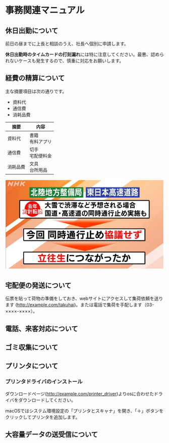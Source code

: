 # 事務関連マニュアル
## 休日出勤について
前日の昼までに上長と相談のうえ、社長へ個別に申請します。

**休日出勤時のタイムカードの打刻漏れ**には特に注意してください。最悪、認められないケースも発生するので、慎重に対応をお願いします。

## 経費の精算について
主な摘要項目は次の通りです。
- 資料代
- 通信費
- 消耗品費

|摘要 |内容
|--|--
|資料代 |書籍<br>有料アプリ
|通信費 |切手<br>宅配便料金
|消耗品費 |文具<br>台所用品

![代替文字列](img/one_price.png)

## 宅配便の発送について
伝票を貼って荷物の準備をしておき、webサイトにアクセスして集荷依頼を送ります (http://example.com/takuhai)。または電話で集荷を手配します（03-××××-××××）。
## 電話、来客対応について
## ゴミ収集について
## プリンタについて
### プリンタドライバのインストール
ダウンロードページ(http://example.com/printer_driver)よりosに合わせたドライバをダウンロードしてください。

macOSではシステム環境設定の「プリンタとスキャナ」を開き、「＋」ボタンをクリックしてプリンタを追加します。

## 大容量データの送受信について